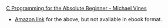 [C Programming for the Absolute Beginner - Michael Vines](https://github.com/haemu/C_Cplusplus/blob/master/C%20Programming%20for%20the%20Absolute%20Beginner%2C%202nd%20Edition.pdf)
- [Amazon link](https://www.amazon.co.uk/C-Programming-Absolute-Beginner-Second/dp/1598634801) for the above, but not available in ebook format.
